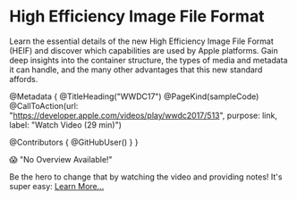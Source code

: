 # High Efficiency Image File Format

Learn the essential details of the new High Efficiency Image File Format (HEIF) and discover which capabilities are used by Apple platforms. Gain deep insights into the container structure, the types of media and metadata it can handle, and the many other advantages that this new standard affords.

@Metadata {
   @TitleHeading("WWDC17")
   @PageKind(sampleCode)
   @CallToAction(url: "https://developer.apple.com/videos/play/wwdc2017/513", purpose: link, label: "Watch Video (29 min)")

   @Contributors {
      @GitHubUser(<replace this with your GitHub handle>)
   }
}

😱 "No Overview Available!"

Be the hero to change that by watching the video and providing notes! It's super easy:
 [Learn More…](https://wwdcnotes.com/documentation/wwdcnotes/contributing)
